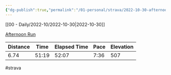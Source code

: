 ```yaml
---
{"dg-publish":true,"permalink":"/01-personal/strava/2022-10-30-afternoon-run/"}
---
```



[[00 - Daily/2022-10/2022-10-30\|2022-10-30]]

[Afternoon Run](https://www.strava.com/activities/8045386934)

| Distance | Time  | Elapsed Time | Pace | Elevation |
| -------- | ----- | ------------ | ---- | --------- |
| 6.74     | 51:19 | 52:07        | 7:36 | 507       |




#strava
